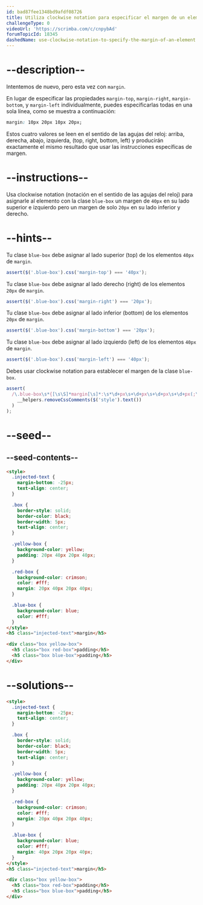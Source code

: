 ```yaml
---
id: bad87fee1348bd9afdf08726
title: Utiliza clockwise notation para especificar el margen de un elemento
challengeType: 0
videoUrl: 'https://scrimba.com/c/cnpybAd'
forumTopicId: 18345
dashedName: use-clockwise-notation-to-specify-the-margin-of-an-element
---
```


# --description--

Intentemos de nuevo, pero esta vez con `margin`.

En lugar de especificar las propiedades `margin-top`, `margin-right`, `margin-bottom`, y `margin-left` individualmente, puedes especificarlas todas en una sola línea, como se muestra a continuación:

```css
margin: 10px 20px 10px 20px;
```

Estos cuatro valores se leen en el sentido de las agujas del reloj: arriba, derecha, abajo, izquierda, (top, right, bottom, left) y producirán exactamente el mismo resultado que usar las instrucciones específicas de margen.

# --instructions--

Usa clockwise notation (notación en el sentido de las agujas del reloj) para asignarle al elemento con la clase `blue-box` un margen de `40px` en su lado superior e izquierdo pero un margen de solo `20px` en su lado inferior y derecho.

# --hints--

Tu clase `blue-box` debe asignar al lado superior (top) de los elementos `40px` de `margin`.

```js
assert($('.blue-box').css('margin-top') === '40px');
```

Tu clase `blue-box` debe asignar al lado derecho (right) de los elementos `20px` de `margin`.

```js
assert($('.blue-box').css('margin-right') === '20px');
```

Tu clase `blue-box` debe asignar al lado inferior (bottom) de los elementos `20px` de `margin`.

```js
assert($('.blue-box').css('margin-bottom') === '20px');
```

Tu clase `blue-box` debe asignar al lado izquierdo (left) de los elementos `40px` de `margin`.

```js
assert($('.blue-box').css('margin-left') === '40px');
```

Debes usar clockwise notation para establecer el margen de la clase `blue-box`.

```js
assert(
  /\.blue-box\s*{[\s\S]*margin[\s]*:\s*\d+px\s+\d+px\s+\d+px\s+\d+px(;\s*[^}]+\s*}|;?\s*})/.test(
    __helpers.removeCssComments($('style').text())
  )
);
```

# --seed--

## --seed-contents--

```html
<style>
  .injected-text {
    margin-bottom: -25px;
    text-align: center;
  }

  .box {
    border-style: solid;
    border-color: black;
    border-width: 5px;
    text-align: center;
  }

  .yellow-box {
    background-color: yellow;
    padding: 20px 40px 20px 40px;
  }

  .red-box {
    background-color: crimson;
    color: #fff;
    margin: 20px 40px 20px 40px;
  }

  .blue-box {
    background-color: blue;
    color: #fff;
  }
</style>
<h5 class="injected-text">margin</h5>

<div class="box yellow-box">
  <h5 class="box red-box">padding</h5>
  <h5 class="box blue-box">padding</h5>
</div>
```

# --solutions--

```html
<style>
  .injected-text {
    margin-bottom: -25px;
    text-align: center;
  }

  .box {
    border-style: solid;
    border-color: black;
    border-width: 5px;
    text-align: center;
  }

  .yellow-box {
    background-color: yellow;
    padding: 20px 40px 20px 40px;
  }

  .red-box {
    background-color: crimson;
    color: #fff;
    margin: 20px 40px 20px 40px;
  }

  .blue-box {
    background-color: blue;
    color: #fff;
    margin: 40px 20px 20px 40px;
  }
</style>
<h5 class="injected-text">margin</h5>

<div class="box yellow-box">
  <h5 class="box red-box">padding</h5>
  <h5 class="box blue-box">padding</h5>
</div>
```

